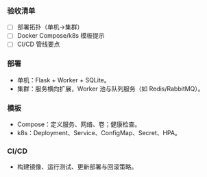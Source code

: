 ### 验收清单
- [ ] 部署拓扑（单机→集群）
- [ ] Docker Compose/k8s 模板提示
- [ ] CI/CD 管线要点

### 部署
- 单机：Flask + Worker + SQLite。
- 集群：服务横向扩展，Worker 池与队列服务（如 Redis/RabbitMQ）。

### 模板
- Compose：定义服务、网络、卷；健康检查。
- k8s：Deployment、Service、ConfigMap、Secret、HPA。

### CI/CD
- 构建镜像、运行测试、更新部署与回滚策略。
